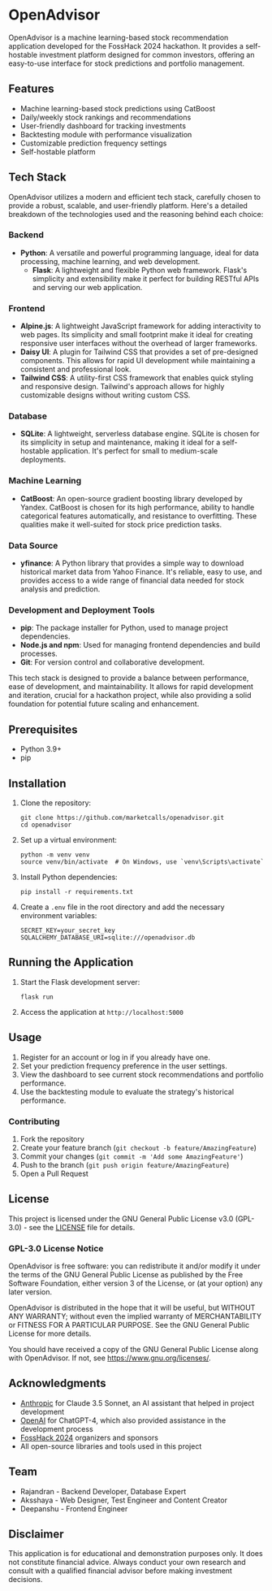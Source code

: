 # OpenAdvisor

OpenAdvisor is a machine learning-based stock recommendation application developed for the FossHack 2024 hackathon. It provides a self-hostable investment platform designed for common investors, offering an easy-to-use interface for stock predictions and portfolio management.

## Features

- Machine learning-based stock predictions using CatBoost
- Daily/weekly stock rankings and recommendations
- User-friendly dashboard for tracking investments
- Backtesting module with performance visualization
- Customizable prediction frequency settings
- Self-hostable platform

## Tech Stack

OpenAdvisor utilizes a modern and efficient tech stack, carefully chosen to provide a robust, scalable, and user-friendly platform. Here's a detailed breakdown of the technologies used and the reasoning behind each choice:

### Backend

- **Python**: A versatile and powerful programming language, ideal for data processing, machine learning, and web development.
  - **Flask**: A lightweight and flexible Python web framework. Flask's simplicity and extensibility make it perfect for building RESTful APIs and serving our web application.

### Frontend

- **Alpine.js**: A lightweight JavaScript framework for adding interactivity to web pages. Its simplicity and small footprint make it ideal for creating responsive user interfaces without the overhead of larger frameworks.
- **Daisy UI**: A plugin for Tailwind CSS that provides a set of pre-designed components. This allows for rapid UI development while maintaining a consistent and professional look.
- **Tailwind CSS**: A utility-first CSS framework that enables quick styling and responsive design. Tailwind's approach allows for highly customizable designs without writing custom CSS.

### Database

- **SQLite**: A lightweight, serverless database engine. SQLite is chosen for its simplicity in setup and maintenance, making it ideal for a self-hostable application. It's perfect for small to medium-scale deployments.

### Machine Learning

- **CatBoost**: An open-source gradient boosting library developed by Yandex. CatBoost is chosen for its high performance, ability to handle categorical features automatically, and resistance to overfitting. These qualities make it well-suited for stock price prediction tasks.

### Data Source

- **yfinance**: A Python library that provides a simple way to download historical market data from Yahoo Finance. It's reliable, easy to use, and provides access to a wide range of financial data needed for stock analysis and prediction.

### Development and Deployment Tools

- **pip**: The package installer for Python, used to manage project dependencies.
- **Node.js and npm**: Used for managing frontend dependencies and build processes.
- **Git**: For version control and collaborative development.

This tech stack is designed to provide a balance between performance, ease of development, and maintainability. It allows for rapid development and iteration, crucial for a hackathon project, while also providing a solid foundation for potential future scaling and enhancement.

## Prerequisites

- Python 3.9+
- pip

## Installation

1. Clone the repository:
   ```
   git clone https://github.com/marketcalls/openadvisor.git
   cd openadvisor
   ```

2. Set up a virtual environment:
   ```
   python -m venv venv
   source venv/bin/activate  # On Windows, use `venv\Scripts\activate`
   ```

3. Install Python dependencies:
   ```
   pip install -r requirements.txt
   ```


4. Create a `.env` file in the root directory and add the necessary environment variables:
   ```
   SECRET_KEY=your_secret_key
   SQLALCHEMY_DATABASE_URI=sqlite:///openadvisor.db
   ```

## Running the Application

1. Start the Flask development server:
   ```
   flask run
   ```

2. Access the application at `http://localhost:5000`

## Usage

1. Register for an account or log in if you already have one.
2. Set your prediction frequency preference in the user settings.
3. View the dashboard to see current stock recommendations and portfolio performance.
4. Use the backtesting module to evaluate the strategy's historical performance.



### Contributing

1. Fork the repository
2. Create your feature branch (`git checkout -b feature/AmazingFeature`)
3. Commit your changes (`git commit -m 'Add some AmazingFeature'`)
4. Push to the branch (`git push origin feature/AmazingFeature`)
5. Open a Pull Request

## License

This project is licensed under the GNU General Public License v3.0 (GPL-3.0) - see the [LICENSE](LICENSE) file for details.

### GPL-3.0 License Notice

OpenAdvisor is free software: you can redistribute it and/or modify it under the terms of the GNU General Public License as published by the Free Software Foundation, either version 3 of the License, or (at your option) any later version.

OpenAdvisor is distributed in the hope that it will be useful, but WITHOUT ANY WARRANTY; without even the implied warranty of MERCHANTABILITY or FITNESS FOR A PARTICULAR PURPOSE. See the GNU General Public License for more details.

You should have received a copy of the GNU General Public License along with OpenAdvisor. If not, see <https://www.gnu.org/licenses/>.

## Acknowledgments

- [Anthropic](https://www.anthropic.com) for Claude 3.5 Sonnet, an AI assistant that helped in project development
- [OpenAI](https://www.openai.com) for ChatGPT-4, which also provided assistance in the development process
- [FossHack 2024](https://fossunited.org/fosshack/2024) organizers and sponsors
- All open-source libraries and tools used in this project

## Team

- Rajandran - Backend Developer, Database Expert
- Aksshaya - Web Designer, Test Engineer and Content Creator
- Deepanshu - Frontend Engineer

## Disclaimer

This application is for educational and demonstration purposes only. It does not constitute financial advice. Always conduct your own research and consult with a qualified financial advisor before making investment decisions.
